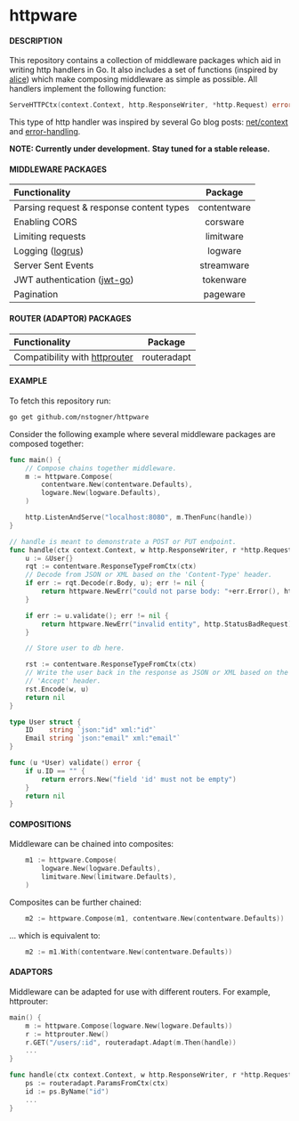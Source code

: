 # httpware

#### DESCRIPTION
This repository contains a collection of middleware packages which aid in writing http handlers in Go. It also includes a set of functions (inspired by [alice](https://github.com/justinas/alice)) which make composing middleware as simple as possible. All handlers implement the following function:
```Go
ServeHTTPCtx(context.Context, http.ResponseWriter, *http.Request) error
```
This type of http handler was inspired by several Go blog posts: [net/context](https://blog.golang.org/context) and [error-handling](https://blog.golang.org/error-handling-and-go).

**NOTE: Currently under development.**
**Stay tuned for a stable release.**

#### MIDDLEWARE PACKAGES
| Functionality | Package |
|:--------------|:-------:|
| Parsing request & response content types | contentware |
| Enabling CORS | corsware |
| Limiting requests | limitware |
| Logging ([logrus](https://github.com/Sirupsen/logrus)) | logware |
| Server Sent Events | streamware |
| JWT authentication ([jwt-go](https://github.com/dgrijalva/jwt-go)) | tokenware |
| Pagination | pageware |

#### ROUTER (ADAPTOR) PACKAGES
| Functionality | Package |
|:--------------|:-------:|
| Compatibility with [httprouter](https://github.com/julienschmidt/httprouter) | routeradapt |

#### EXAMPLE
To fetch this repository run:
```sh
go get github.com/nstogner/httpware
```
Consider the following example where several middleware packages are composed together:
```go
func main() {
	// Compose chains together middleware.
	m := httpware.Compose(
		contentware.New(contentware.Defaults),
		logware.New(logware.Defaults),
	)

	http.ListenAndServe("localhost:8080", m.ThenFunc(handle))
}

// handle is meant to demonstrate a POST or PUT endpoint.
func handle(ctx context.Context, w http.ResponseWriter, r *http.Request) error {
	u := &User{}
	rqt := contentware.ResponseTypeFromCtx(ctx)
	// Decode from JSON or XML based on the 'Content-Type' header.
	if err := rqt.Decode(r.Body, u); err != nil {
		return httpware.NewErr("could not parse body: "+err.Error(), http.StatusBadRequest)
	}

	if err := u.validate(); err != nil {
		return httpware.NewErr("invalid entity", http.StatusBadRequest).WithField("invalid", err.Error())
	}

	// Store user to db here.

	rst := contentware.ResponseTypeFromCtx(ctx)
	// Write the user back in the response as JSON or XML based on the
	// 'Accept' header.
	rst.Encode(w, u)
	return nil
}

type User struct {
	ID    string `json:"id" xml:"id"`
	Email string `json:"email" xml:"email"`
}

func (u *User) validate() error {
	if u.ID == "" {
		return errors.New("field 'id' must not be empty")
	}
	return nil
}
```

#### COMPOSITIONS
Middleware can be chained into composites:
```go
    m1 := httpware.Compose(
        logware.New(logware.Defaults),
        limitware.New(limitware.Defaults),
    )
```
Composites can be further chained:
```go
    m2 := httpware.Compose(m1, contentware.New(contentware.Defaults))
```
... which is equivalent to:
```go
    m2 := m1.With(contentware.New(contentware.Defaults))
```

#### ADAPTORS
Middleware can be adapted for use with different routers. For example, httprouter:
```go
main() {
    m := httpware.Compose(logware.New(logware.Defaults))
    r := httprouter.New()
    r.GET("/users/:id", routeradapt.Adapt(m.Then(handle))
    ...
}

func handle(ctx context.Context, w http.ResponseWriter, r *http.Request) error {
    ps := routeradapt.ParamsFromCtx(ctx)
    id := ps.ByName("id")
    ...
}
```
